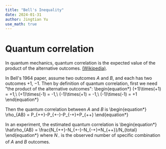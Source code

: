 ```yaml
---
title: "Bell's Inequality"
date: 2024-01-31
author: Jingtian Yu
use_math: true
---
```


# Quantum correlation

In quantum mechanics, quantum correlation is the expected value of the product of the alternative outcomes. [(Wikipedia)](https://en.wikipedia.org/wiki/Quantum_correlation).

In Bell's 1964 paper, assume two outcomes $A$ and $B$, and each has two outcomes $+1$, $-1$. Then by definition of quantum correlation, first we need "the product of the alternative outcomes": 
\begin{equation\*}
   (+1)\times(+1) = +1,\ (+1)\times(-1) = -1,\ (-1)\times(+1) = -1,\ (-1)\times(-1) = +1
\end{equation\*}

Then the quantum correlation between $A$ and $B$ is
\begin{equation\*}
   \rho_{AB} = P_{++}-P_{+-}-P_{-+}+P_{++}
\end{equation\*}

In an experiment, the estimated quantum correlation is
\begin{equation\*}
   \hat\rho_{AB} = \frac{N_{++}-N_{+-}-N_{-+}+N_{++}}/N_{total}
\end{equation\*}
where $N_{\cdot\cdot}$ is the observed number of specific combination of $A$ and $B$ outcomes.
